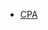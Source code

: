 * [CPA](http://www.groupe-esa.com/la-capacite-professionnelle-agricole-pour-reprendre-des-terres-et-sinstaller/)
